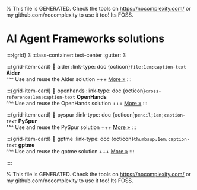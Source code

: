 
% This file is GENERATED. Check the tools on https://nocomplexity.com/ or my github.com/nocomplexity to use it too! Its FOSS. 

# AI Agent Frameworks solutions 
::::{grid} 3
:class-container: text-center
:gutter: 3 

:::{grid-item-card}
:link: aider
:link-type: doc
{octicon}`file;1em;caption-text` **Aider**        
^^^
Use and reuse the Aider solution
+++
[More »](aider)
:::

:::{grid-item-card}
:link: openhands
:link-type: doc
{octicon}`cross-reference;1em;caption-text` **OpenHands**        
^^^
Use and reuse the OpenHands solution
+++
[More »](openhands)
:::

:::{grid-item-card}
:link: pyspur
:link-type: doc
{octicon}`pencil;1em;caption-text` **PySpur**        
^^^
Use and reuse the PySpur solution
+++
[More »](pyspur)
:::

:::{grid-item-card}
:link: gptme
:link-type: doc
{octicon}`thumbsup;1em;caption-text` **gptme**        
^^^
Use and reuse the gptme solution
+++
[More »](gptme)
:::

::::


% This file is GENERATED. Check the tools on https://nocomplexity.com/ or my github.com/nocomplexity to use it too! Its FOSS. 


